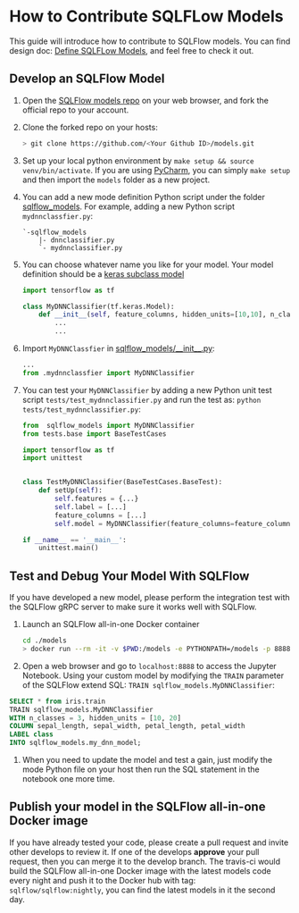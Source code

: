 # How to Contribute SQLFLow Models

This guide will introduce how to contribute to SQLFlow models. You can find design doc: [Define SQLFLow Models](/doc/customized+model.md), and feel free to check it out.

## Develop an SQLFlow Model

1. Open the [SQLFlow models repo](https://github.com/sql-machine-learning/models) on your web browser, and fork the official repo to your account.

1. Clone the forked repo on your hosts:

    ``` bash
    > git clone https://github.com/<Your Github ID>/models.git
    ```

1. Set up your local python environment by `make setup && source venv/bin/activate`. If you are using [PyCharm](https://www.jetbrains.com/pycharm/), you can simply `make setup` and then import the `models` folder as a new project.

1. You can add a new mode definition Python script under the folder [sqlflow_models](/sqlflow_models). For example, adding a new Python script `mydnnclassfier.py`:

    ``` text
    `-sqlflow_models
        |- dnnclassifier.py
        `- mydnnclassifier.py
    ```

1. You can choose whatever name you like for your model. Your model definition should be a [keras subclass model](https://keras.io/models/about-keras-models/#model-subclassing)

    ``` python
    import tensorflow as tf

    class MyDNNClassifier(tf.keras.Model):
        def __init__(self, feature_columns, hidden_units=[10,10], n_classes=2):
            ...
            ...
    ```

1. Import `MyDNNClassfier` in [sqlflow_models/\_\_init__.py](/sqlflow_models/__init__.py):

    ``` python
    ...
    from .mydnnclassfier import MyDNNClassifier
    ```

1. You can test your `MyDNNClassifier` by adding a new Python unit test script `tests/test_mydnnclassifier.py` and run the test as: `python tests/test_mydnnclassifier.py`:

    ``` python
    from  sqlflow_models import MyDNNClassifier
    from tests.base import BaseTestCases

    import tensorflow as tf
    import unittest


    class TestMyDNNClassifier(BaseTestCases.BaseTest):
        def setUp(self):
            self.features = {...}
            self.label = [...]
            feature_columns = [...]
            self.model = MyDNNClassifier(feature_columns=feature_columns)

    if __name__ == '__main__':
        unittest.main()
    ```

## Test and Debug Your Model With SQLFlow

If you have developed a new model, please perform the integration test with the SQLFlow gRPC server to make sure it works well with SQLFlow.

1. Launch an SQLFlow all-in-one Docker container

    ``` bash
    cd ./models
    > docker run --rm -it -v $PWD:/models -e PYTHONPATH=/models -p 8888:8888 sqlflow/sqlflow
    ```

1. Open a web browser and go to `localhost:8888` to access the Jupyter Notebook. Using your custom model by modifying the `TRAIN` parameter of the SQLFlow extend SQL: `TRAIN sqlflow_models.MyDNNClassifier`:

``` sql
SELECT * from iris.train
TRAIN sqlflow_models.MyDNNClassifier
WITH n_classes = 3, hidden_units = [10, 20]
COLUMN sepal_length, sepal_width, petal_length, petal_width
LABEL class
INTO sqlflow_models.my_dnn_model;
```

1. When you need to update the model and test a gain, just modify the mode Python file on your host then run the SQL statement in the notebook one more time.

## Publish your model in the SQLFlow all-in-one Docker image

If you have already tested your code, please create a pull request and invite other develops to review it. If one of the develops **approve** your pull request, then you can merge it to the develop branch.
The travis-ci would build the SQLFlow all-in-one Docker image with the latest models code every night and push it to the Docker hub with tag: `sqlflow/sqlflow:nightly`, you can find the latest models in it the second day.
